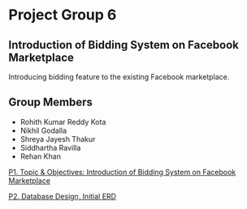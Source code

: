 # Project Group 6

## Introduction of Bidding System on Facebook Marketplace

Introducing bidding feature to the existing Facebook marketplace.

## Group Members

- Rohith Kumar Reddy Kota
- Nikhil Godalla
- Shreya Jayesh Thakur
- Siddhartha Ravilla
- Rehan Khan

[P1. Topic & Objectives: Introduction of Bidding System on Facebook Marketplace](P1.%20Topic%20&%20Objectives.md)

[P2. Database Design, Initial ERD](P2.%20Database%20Design%2C%20Initial%20ERD.md)
